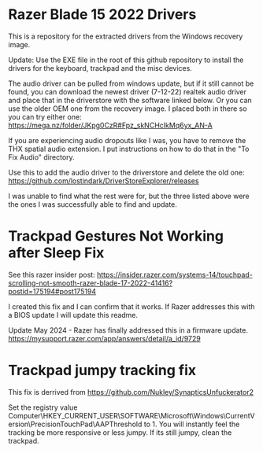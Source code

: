 # Razer Blade 15 2022 Drivers
This is a repository for the extracted drivers from the Windows recovery image.

Update: Use the EXE file in the root of this github repository to install the drivers for the keyboard, trackpad and the misc devices.

The audio driver can be pulled from windows update, but if it still cannot be found, you can download the newest driver (7-12-22) realtek audio driver and place that in the driverstore with the software linked below. Or you can use the older OEM one from the recovery image. I placed both in there so you can try either one: https://mega.nz/folder/JKpg0CzR#Fpz_skNCHcIkMq6yx_AN-A

If you are experiencing audio dropouts like I was, you have to remove the THX spatial audio extension. I put instructions on how to do that in the "To Fix Audio" directory.

Use this to add the audio driver to the driverstore and delete the old one: https://github.com/lostindark/DriverStoreExplorer/releases

I was unable to find what the rest were for, but the three listed above were the ones I was successfully able to find and update.

# Trackpad Gestures Not Working after Sleep Fix

See this razer insider post: https://insider.razer.com/systems-14/touchpad-scrolling-not-smooth-razer-blade-17-2022-41416?postid=175194#post175194

I created this fix and I can confirm that it works. If Razer addresses this with a BIOS update I will update this readme.

Update May 2024 - Razer has finally addressed this in a firmware update. https://mysupport.razer.com/app/answers/detail/a_id/9729

# Trackpad jumpy tracking fix

This fix is derrived from https://github.com/Nukley/SynapticsUnfuckerator2

Set the registry value Computer\HKEY_CURRENT_USER\SOFTWARE\Microsoft\Windows\CurrentVersion\PrecisionTouchPad\AAPThreshold to 1. You will instantly feel the tracking be more responsive or less jumpy. If its still jumpy, clean the trackpad.


